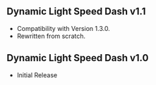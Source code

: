 ## Dynamic Light Speed Dash v1.1
- Compatibility with Version 1.3.0.
- Rewritten from scratch.

## Dynamic Light Speed Dash v1.0
- Initial Release